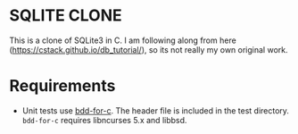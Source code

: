 # SQLITE CLONE 
This is a clone of SQLite3 in C. I am following along from here (https://cstack.github.io/db_tutorial/), so its not really my own original work.



# Requirements 
- Unit tests use [bdd-for-c](https://github.com/grassator/bdd-for-c). The header file is included in the test directory. `bdd-for-c` requires libncurses 5.x and libbsd.
